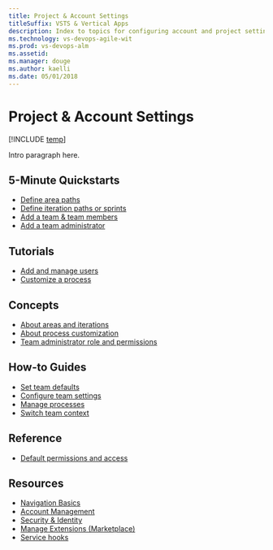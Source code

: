 ```yaml
---
title: Project & Account Settings
titleSuffix: VSTS & Vertical Apps
description: Index to topics for configuring account and project settings for VSTS and Vertical Apps 
ms.technology: vs-devops-agile-wit
ms.prod: vs-devops-alm
ms.assetid: 
ms.manager: douge
ms.author: kaelli
ms.date: 05/01/2018
---
```


# Project & Account Settings 

[!INCLUDE [temp](../_shared/version-vsts-tfs-all-versions.md)]

Intro paragraph here. 

## 5-Minute Quickstarts    
- [Define area paths](../work/customize/set-area-paths.md?toc=/vsts/settings/toc.json&bc=/vsts/settings/breadcrumb/toc.json )
- [Define iteration paths or sprints](../work/customize/set-iteration-paths-sprints.md?toc=/vsts/settings/toc.json&bc=/vsts/settings/breadcrumb/toc.json ) 
- [Add a team & team members](../work/scale/multiple-teams.md?toc=/vsts/settings/toc.json&bc=/vsts/settings/breadcrumb/toc.json)  
- [Add a team administrator](../work/scale/add-team-administrator.md?toc=/vsts/settings/toc.json&bc=/vsts/settings/breadcrumb/toc.json) 


## Tutorials

- [Add and manage users](../accounts/add-account-users-from-user-hub.md?toc=/vsts/settings/toc.json&bc=/vsts/settings/breadcrumb/toc.json)  
- [Customize a process](../work/customize/process/customize-process.md?toc=/vsts/settings/toc.json&bc=/vsts/settings/breadcrumb/toc.json) 


## Concepts 

- [About areas and iterations](../work/customize/about-areas-iterations.md?toc=/vsts/settings/toc.json&bc=/vsts/settings/breadcrumb/toc.json)  
- [About process customization](../work/customize/inheritance-process-model.md?toc=/vsts/settings/toc.json&bc=/vsts/settings/breadcrumb/toc.json)        
- [Team administrator role and permissions](../work/scale/team-administrator-permissions.md?toc=/vsts/settings/toc.json&bc=/vsts/settings/breadcrumb/toc.json)

## How-to Guides
- [Set team defaults](../work/scale/set-team-defaults.md?toc=/vsts/settings/toc.json&bc=/vsts/settings/breadcrumb/toc.json)    
- [Configure team settings](../work/scale/manage-team-assets.md?toc=/vsts/settings/toc.json&bc=/vsts/settings/breadcrumb/toc.json) 
- [Manage processes](../work/customize/process/manage-process.md?toc=/vsts/settings/toc.json&bc=/vsts/settings/breadcrumb/toc.json)   
- [Switch team context](switch-team-context.md)


## Reference
- [Default permissions and access](../security/permissions-access.md?toc=/vsts/settings/toc.json&bc=/vsts/settings/breadcrumb/toc.json)    


## Resources 
- [Navigation Basics](../user-guide/work-web-portal.md) 
- [Account Management](../accounts/index.md) 
- [Security & Identity](../security/index.md) 
- [Manage Extensions (Marketplace)](../marketplace/index.md) 
- [Service hooks](../service-hooks/index.md) 
 